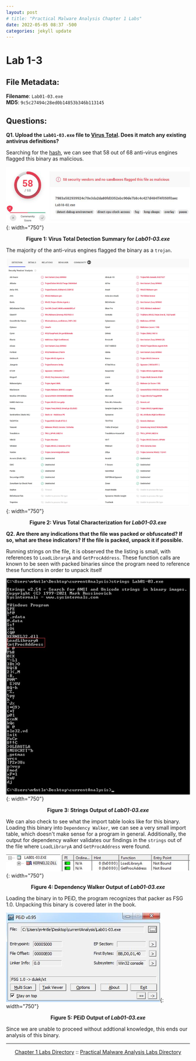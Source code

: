 ```yaml
---
layout: post
# title: "Practical Malware Analysis Chapter 1 Labs"
date: 2022-05-05 08:37 -500
categories: jekyll update
---
```


# Lab 1-3

## File Metadata:

**Filename**: `Lab01-03.exe`   
**MD5**: `9c5c27494c28ed0b14853b346b113145`   
   
## Questions:

**Q1. Upload the `Lab01-03.exe` file to [Virus Total](https://virustotal.com). Does it match any existing antivirus definitions?**   
   
Searching for the [hash](https://www.virustotal.com/gui/file/7983a582939924c70e3da2da80fd3352ebc90de7b8c4c427d484ff4f050f0aec), we can see that 58 out of 68 anti-virus engines flagged this binary as malicious.
   
![Lab01-03.exe Virus Total 01](/assets/img/pma/ch01/lab03/picture_01.JPG){: width="750"}
<p align="center"><strong>Figure 1: Virus Total Detection Summary for <em>Lab01-03.exe</em></strong></p>
   
The majority of the anti-virus engines flagged the binary as a `trojan`.
   
![Lab01-03.exe Virus Total Characterization](/assets/img/pma/ch01/lab03/picture_02.JPG){: width="750"}
<p align="center"><strong>Figure 2: Virus Total Characterization for <em>Lab01-03.exe</em></strong></p>
   
**Q2. Are there any indications that the file was packed or obfuscated? If so, what are these indicators? If the file is packed, unpack it if possible.**   
   
Running strings on the file, it is observed the the listing is small, with references to `LoadLibraryA` and `GetProcAddress`. These function calls are known to be seen with packed binaries since the program need to reference these functions in order to unpack itself
   
![Lab01-03.exe Strings Output](/assets/img/pma/ch01/lab03/picture_03.JPG){: width="750"}
<p align="center"><strong>Figure 3: Strings Output of <em>Lab01-03.exe</em></strong></p>
   
We can also check to see what the import table looks like for this binary. Loading this binary into `Dependency Walker`, we can see a very small import table, which doesn't make sense for a program in general. Additionally, the output for dependency walker validates our findings in the `strings` out of the file where `LoadLibraryA` and `GetProcAddress` were found.
   
![Lab01-03.exe Dependency Walker Output](/assets/img/pma/ch01/lab03/picture_05.JPG){: width="750"}
<p align="center"><strong>Figure 4: Dependency Walker Output of <em>Lab01-03.exe</em></strong></p>
   
Loading the binary in to PEiD, the program recognizes that packer as FSG 1.0. Unpacking this binary is covered later in the book.
   
![Lab01-03.exe PEiD Output](/assets/img/pma/ch01/lab03/picture_04.JPG){: width="750"}
<p align="center"><strong>Figure 5: PEiD Output of <em>Lab01-03.exe</em></strong></p>
   
Since we are unable to proceed without addtional knowledge, this ends our analysis of this binary.


---
<p align="center"><a href="/write_ups/pma/ch01/chapter_01_directory">Chapter 1 Labs Directory</a> :: <a href="/practical-malware-analysis/">Practical Malware Analysis Labs Directory</a></p>